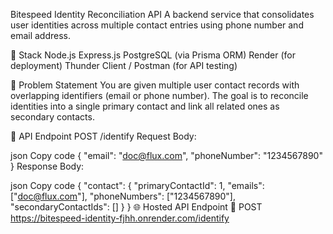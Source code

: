Bitespeed Identity Reconciliation API
A backend service that consolidates user identities across multiple contact entries using phone number and email address.

🔧 Stack
Node.js
Express.js
PostgreSQL (via Prisma ORM)
Render (for deployment)
Thunder Client / Postman (for API testing)

🧠 Problem Statement
You are given multiple user contact records with overlapping identifiers (email or phone number).
The goal is to reconcile identities into a single primary contact and link all related ones as secondary contacts.

📍 API Endpoint
POST /identify
Request Body:

json
Copy code
{
  "email": "doc@flux.com",
  "phoneNumber": "1234567890"
}
Response Body:

json
Copy code
{
  "contact": {
    "primaryContactId": 1,
    "emails": ["doc@flux.com"],
    "phoneNumbers": ["1234567890"],
    "secondaryContactIds": []
  }
}
🌐 Hosted API Endpoint
📌 POST https://bitespeed-identity-fjhh.onrender.com/identify
